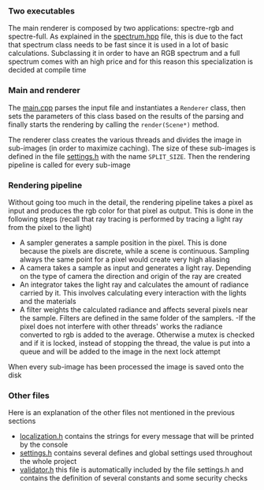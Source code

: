 ### Two executables

The main renderer is composed by two applications: spectre-rgb and spectre-full.
As explained in the [spectrum.hpp](./utility/spectrum.hpp) file, this is due to the fact that
spectrum class needs to be fast since it is used in a lot of basic calculations. Subclassing
it in order to have an RGB spectrum and a full spectrum comes with an high price and for
this reason this specialization is decided at compile time

### Main and renderer

The [main.cpp](./main.cpp) parses the input file and instantiates a `Renderer` class, then sets
the parameters of this class based on the results of the parsing and finally starts the rendering
by calling the `render(Scene*)` method.

The renderer class creates the various threads and divides the image in sub-images (in order
to maximize caching). The size of these sub-images is defined in the file [settings.h](./settings.h)
with the name `SPLIT_SIZE`. Then the rendering pipeline is called for every sub-image

### Rendering pipeline

Without going too much in the detail, the rendering pipeline takes a pixel as input and
produces the rgb color for that pixel as output. This is done in the following steps (recall that
ray tracing is performed by tracing a light ray from the pixel to the light)
- A sampler generates a sample position in the pixel. This is done because the pixels are discrete,
while a scene is continuous. Sampling always the same point for a pixel would create very high
aliasing
- A camera takes a sample as input and generates a light ray. Depending on the type of camera
the direction and origin of the ray are created
- An integrator takes the light ray and calculates the amount of radiance carried by it.
This involves calculating every interaction with the lights and the materials
- A filter weights the calculated radiance and affects several pixels near the sample. Filters
are defined in the same folder of the samplers.
-If the pixel does not interfere with other threads' works the radiance converted to rgb is added
to the average.
Otherwise a mutex is checked and if it is locked, instead of stopping the thread, the value is
put into a queue and will be added to the image in the next lock attempt

When every sub-image has been processed the image is saved onto the disk

### Other files
Here is an explanation of the other files not mentioned in the previous sections
- [localization.h](./localization.h) contains the strings for every message that will be printed by the console
- [settings.h](./settings.h) contains several defines and global settings used throughout the whole project
- [validator.h](./validator.h) this file is automatically included by the file settings.h and contains the definition of
several constants and some security checks
